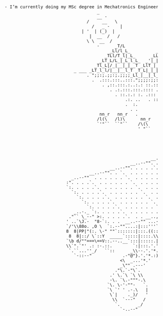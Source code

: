 <pre>
- I’m currently doing my MSc degree in Mechatronics Engineering.
                                    _                                                      
                                    __ -                                                   
                                /     __   \                                               
                                  /   _ -    |                                             
                              | '  | (_)  |                        _L/L                    
                                 |  __  /   /                    _LT/l_L_                  
                                \ \  __  /                     _LLl/L_T_lL_                
                                    -      _T/L              _LT|L/_|__L_|_L_              
                                         _Ll/l_L_          _TL|_T/_L_|__T__|_l_            
                                       _TLl/T_l|_L_      _LL|_Tl/_|__l___L__L_|L_          
                                     _LT_L/L_|_L_l_L_  _'|_|_|T/_L_l__T _ l__|__|L_        
                                   _Tl_L|/_|__|_|__T _LlT_|_Ll/_l_ _|__[ ]__|__|_l_L_      
                           _ ___ _LT_l_l/|__|__l_T _T_L|_|_|l/___|_ _|__l__|__|__|_T_l_  __
                                . ";;:;.;;:;.;;;;_Ll_|__|_l_/__|___l__|__|___l__L_|_l_LL_  
                                  .  .:::.:::..:::.";;;;:;;:.;.;;;;,;;:,;;;.;:,;;,;::;:".' 
                                      . ,::.:::.:..:.: ::.::::;..:,:::,::::.::::.:;:.:..   
                                         . .:.:::.:::.:::: .::.::. :::.::::..::..:.::. . . 
                                           . ::.:.: :. .:::  ::::.::.:::.::...:. .:::. .   
                                               .:. ..   . ::.. .: ::. ::::.:: ::::::.   .  
                                               .  :.         .. :::.::: ::.::::. ::. .     
                                                 . .           .:. :.. :::. ::..: :.       
                                     nn_r   nn_r   .              :  .:::.:: ::..:  .      
                                    /l(\   /l)\      nn_r          . ::. :. : : ..         
                                    `'"``  ``"``    /\(\              . . .:. . : .        
                                                    ' "``                  . :. .          
                                                                            .   .          
                                                                               .
                          
                                                                                            ||
                                                                          __..--".          ||
                                                         __..--""`._..--"" . . . .`.        ||
                                                 __..--"". . . . . . .`. . . . . . .`.      ||
                                         __..--"". . . . .`. . . . . . .`. . . . . . .`.   //
                                 __..--"". . `.  . . . . . .`. . . . . . .`. . . . . . .`.//
                          _..--""  . . . . . . `.  . . . . . .`. . . . . . .`. . . . . . .||
                        :". . . .`.  . . . . . . `.  . . . . . .`. . . . . . .`. . . . . .||`.
                        `:. . . . .`.  . . . . . . `.  . . . . . .`. . . . . . .`. . . . .||__>
                          `:. . . . .`.  . . . . . . `.  . . . . . .`. . . . . . .`.__..-o||
                            `:. . . . .`.  . . . . . . `.  . . . . . .`. . . . .`;Y"->.  ""
                              `:. . . . .`.  . . . . . . `.  . . . . . .`. . . __.>.:'
                                `:. . . . .`.  . . . . . . `.  . . . . __..--"" ..+"`.
                           _..-._ `:. . . . .`.  . . . . . . `.__..--"" ....:::::.|   `.
                         ."`` \_--" >:. . . . .`.  . . __..,-|" . ..::::::::::::::`--""-:.
                        ' ..`\J.-  "8-`:. . .  __..--"" ...-I  \ `. `::::::::::::::::::::".
                        `/'\\88o. ,O \  `:.--""....:|:::'''`'\ ='. }-._'::::::::::::::::::|
                        8  8|PP|"(:. \-" ""`:::::::|:::.((::='/ .\""-.:_ ':::::::::::''_.'  _..
                         8  8|::/ \`::Y  _____`:::::|::::.\\[ .\ "/"..* *"-. '''__..--"")\,"".-.\_
                        `\b d/""===\==V::.--..__`:::|:::::.|,'*."".:.. "_-.*`.""    _.-"-""\? "_=``.
                        \\`".`"' .: :-.::.        `:|:::.'.'*.' __..--""   `.*`:--"".-"?,  .)=""`\ \\
                         `.``...''_/   ``::      _\\--.'.'*.'-""   _..-._ _..>.*;-""@_.-/-" `\.-"""-.\
                           `-::--"            .-"@"}.'.'*.:)     ."\` \ \`.--'_`-'     `\. \-'-""-   `.
                                             <\  _...'*.'      .' \.`\ `\ \\""         `\ `' ' .-.\   |
                                             _\"" .---'        -\. `\.-"""-.\           \`|    ._)/   '
                                           ."\.`-"\`.         `\. \-'-""-   `.           \\  `---"   /
                                         .' \.`\ `\ \\        `\ `' ' .-.\   |            `.       _/
                                         -\. `\.-"""-.\        \`|    ._)/   '              `-..--"
                                        `\. \-'-""-   `.        \\  `---"   /
                                        `\ `' ' .-.\   |         `.       _/
                                         \`|    ._)/   '           `-..--"
                                          \\  `---"   /
                                           `.       _/
                                             `-..--"

                                                    
